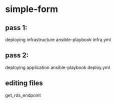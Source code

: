 # simple-form


## pass 1: 
deploying infrastructure
ansible-playbook infra.yml


## pass 2: 
deploying application
ansible-playbook deploy.yml


## editing files

get_rds_endpoint 